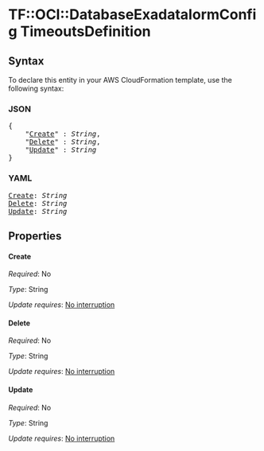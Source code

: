 # TF::OCI::DatabaseExadataIormConfig TimeoutsDefinition

## Syntax

To declare this entity in your AWS CloudFormation template, use the following syntax:

### JSON

<pre>
{
    "<a href="#create" title="Create">Create</a>" : <i>String</i>,
    "<a href="#delete" title="Delete">Delete</a>" : <i>String</i>,
    "<a href="#update" title="Update">Update</a>" : <i>String</i>
}
</pre>

### YAML

<pre>
<a href="#create" title="Create">Create</a>: <i>String</i>
<a href="#delete" title="Delete">Delete</a>: <i>String</i>
<a href="#update" title="Update">Update</a>: <i>String</i>
</pre>

## Properties

#### Create

_Required_: No

_Type_: String

_Update requires_: [No interruption](https://docs.aws.amazon.com/AWSCloudFormation/latest/UserGuide/using-cfn-updating-stacks-update-behaviors.html#update-no-interrupt)

#### Delete

_Required_: No

_Type_: String

_Update requires_: [No interruption](https://docs.aws.amazon.com/AWSCloudFormation/latest/UserGuide/using-cfn-updating-stacks-update-behaviors.html#update-no-interrupt)

#### Update

_Required_: No

_Type_: String

_Update requires_: [No interruption](https://docs.aws.amazon.com/AWSCloudFormation/latest/UserGuide/using-cfn-updating-stacks-update-behaviors.html#update-no-interrupt)

